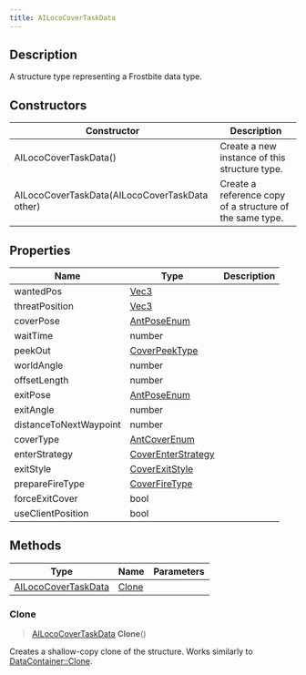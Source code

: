 ```yaml
---
title: AILocoCoverTaskData
---
```

## Description

A structure type representing a Frostbite data type.

## Constructors

| Constructor                                    | Description                                              |
| ---------------------------------------------- | -------------------------------------------------------- |
| AILocoCoverTaskData()                          | Create a new instance of this structure type.            |
| AILocoCoverTaskData(AILocoCoverTaskData other) | Create a reference copy of a structure of the same type. |

## Properties

| Name                   | Type                                     | Description |
| ---------------------- | ---------------------------------------- | ----------- |
| wantedPos              | [Vec3](/vext/ref/shared/class/vec3)        |             |
| threatPosition         | [Vec3](/vext/ref/shared/class/vec3)        |             |
| coverPose              | [AntPoseEnum](AntPoseEnum)               |             |
| waitTime               | number                                   |             |
| peekOut                | [CoverPeekType](CoverPeekType)           |             |
| worldAngle             | number                                   |             |
| offsetLength           | number                                   |             |
| exitPose               | [AntPoseEnum](AntPoseEnum)               |             |
| exitAngle              | number                                   |             |
| distanceToNextWaypoint | number                                   |             |
| coverType              | [AntCoverEnum](AntCoverEnum)             |             |
| enterStrategy          | [CoverEnterStrategy](CoverEnterStrategy) |             |
| exitStyle              | [CoverExitStyle](CoverExitStyle)         |             |
| prepareFireType        | [CoverFireType](CoverFireType)           |             |
| forceExitCover         | bool                                     |             |
| useClientPosition      | bool                                     |             |

## Methods

| Type                                       | Name            | Parameters |
| ------------------------------------------ | --------------- | ---------- |
| [AILocoCoverTaskData](AILocoCoverTaskData) | [Clone](#clone) |            |

### Clone

> [AILocoCoverTaskData](AILocoCoverTaskData) **Clone**()

Creates a shallow-copy clone of the structure. Works similarly to [DataContainer::Clone](/vext/ref/shared/class/datacontainer#clone).
